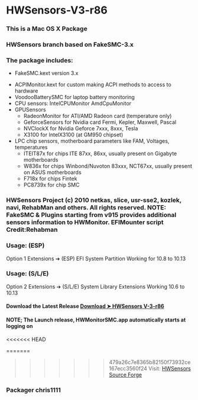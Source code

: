 # HWSensors-V3-r86

### This is a Mac OS X Package

### HWSensors branch based on FakeSMC-3.x

### The package includes:
* FakeSMC.kext version 3.x
- ACPIMonitor.kext for custom making ACPI methods to access to hardware
- VoodooBatterySMC for laptop battery monitoring
- CPU sensors:
    IntelCPUMonitor
    AmdCpuMonitor
- GPUSensors
    - RadeonMonitor  for ATI/AMD Radeon card (temperature only)
    - GeforceSensors for Nvidia card Fermi, Kepler, Maxwell, Pascal
    - NVClockX for Nvidia Geforce 7xxx, 8xxx, Tesla
    - X3100 for IntelX3100 (at GM950 chipset)
- LPC chip sensors, motherboard parameters like FAM, Voltages, temperatures
   - ITEIT87x  for chips ITE 87xx, 86xx, usually present on Gigabyte motherboards
   - W836x  for chips Winbond/Nuvoton 83xxx, NCT67xx, usually present on ASUS motherboards
   - F718x  for chips Fintek 
   - PC8739x for chip SMC

### HWSensors Project (c) 2010 netkas, slice, usr-sse2, kozlek, navi, RehabMan and others. All rights reserved. NOTE: FakeSMC & Plugins starting from v915 provides additional sensors information to HWMonitor. EFIMounter script Credit:Rehabman 

### Usage: (ESP) 
Option 1 Extensions ➔ (ESP) EFI System Partition
Working for 10.8  to 10.13

### Usage: (S/L/E)
Option 2 Extensions ➔ (S/L/E) System Library Extensions
Working 10.6 to 10.13

#### Download the Latest Release [Download ➤ HWSensors V-3-r86](https://github.com/chris1111/HWSensors-V3-r86/releases)

#### NOTE; The Launch release, HWMonitorSMC.app automatically starts at logging on

<<<<<<< HEAD

=======
>>>>>>> 479a26c7e8365b82150f73932ce167ecc3560f24
Visit: [HWSensors Source Forge](https://sourceforge.net/projects/hwsensors3.hwsensors.p/files/?source=navbar)

### Packager chris1111

